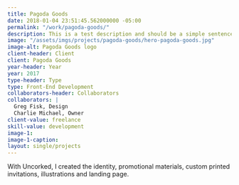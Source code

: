 ```yaml
---
title: Pagoda Goods
date: 2018-01-04 23:51:45.562000000 -05:00
permalink: "/work/pagoda-goods/"
description: This is a test description and should be a simple sentence.
image: "/assets/imgs/projects/pagoda-goods/hero-pagoda-goods.jpg"
image-alt: Pagoda Goods logo
client-header: Client
client: Pagoda Goods
year-header: Year
year: 2017
type-header: Type
type: Front-End Development
collaborators-header: Collaborators
collaborators: |
  Greg Fisk, Design
  Charlie Michael, Owner
client-value: freelance
skill-value: development
image-1: 
image-1-caption: 
layout: single/projects
---
```


  With Uncorked, I created the identity, promotional materials, custom printed invitations, illustrations and landing page.
